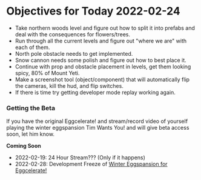 # Objectives for Today 2022-02-24

- Take northern woods level and figure out how to split it into prefabs and deal with the consequences for flowers/trees.
- Run through all the current levels and figure out "where we are" with each of them.
- North pole obstacle needs to get implemented.
- Snow cannon needs some polish and figure out how to best place it.
- Continue with prop and obstacle placement in levels, get them looking spicy, 80% of Mount Yeti.
- Make a screenshot tool (object/component) that will automatically flip the cameras, kill the hud, and flip switches.
- If there is time try getting developer mode replay working again.

### Getting the Beta

If you have the original Eggcelerate! and  stream/record video of yourself playing the winter eggspansion Tim Wants You! and will give beta access soon, let him know.

**Coming Soon**

- 2022-02-19: 24 Hour Stream??? (Only if it happens)
- 2022-02-28: Development Freeze of [Winter Eggspansion for Eggcelerate!](https://store.steampowered.com/app/1902100/Winter_Eggspansion_for_Eggcelerate/)
